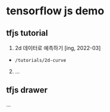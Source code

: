 # tensorflow js demo

## tfjs tutorial
1. 2d 데이터로 예측하기 [ing, 2022-03]
  - ```/tutorials/2d-curve```
2. ...

## tfjs drawer
...

